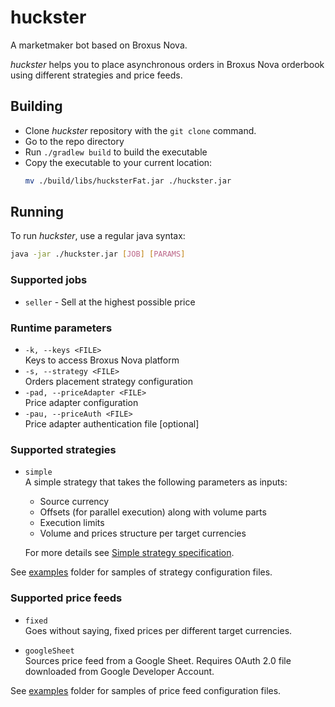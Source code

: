 # huckster

A marketmaker bot based on Broxus Nova.

*huckster* helps you to place asynchronous orders in Broxus Nova orderbook using different strategies and price feeds.

## Building

* Clone *huckster* repository with the `git clone` command.
* Go to the repo directory
* Run `./gradlew build` to build the executable
* Copy the executable to your current location:
  ```bash
  mv ./build/libs/hucksterFat.jar ./huckster.jar
  ```

## Running

To run *huckster*, use a regular java syntax:
```bash
java -jar ./huckster.jar [JOB] [PARAMS]
```

### Supported jobs
* `seller` - Sell at the highest possible price

### Runtime parameters
* `-k, --keys <FILE>`<br/>Keys to access Broxus Nova platform
* `-s, --strategy <FILE>`<br/>Orders placement strategy configuration
* `-pad, --priceAdapter <FILE>`<br/>Price adapter configuration
* `-pau, --priceAuth <FILE>`<br/>Price adapter authentication file \[optional\]

### Supported strategies
* `simple`<br/>
  A simple strategy that takes the following parameters as inputs:
  * Source currency
  * Offsets (for parallel execution) along with volume parts
  * Execution limits
  * Volume and prices structure per target currencies

  For more details see [Simple strategy specification](examples/Simple%20strategy%20specification.md).

See [examples](examples) folder for samples of strategy configuration files.

### Supported price feeds
* `fixed`<br/>
  Goes without saying, fixed prices per different target currencies.

* `googleSheet`<br/>
  Sources price feed from a Google Sheet. Requires OAuth 2.0 file downloaded from Google Developer Account.

See [examples](examples) folder for samples of price feed configuration files.
